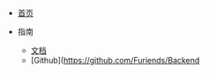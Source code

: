 * [首页](/)

* 指南
  * [文档](https://crispyguoba.github.io/Furiends_backend_documentation)
  * [Github](https://github.com/Furiends/Backend
